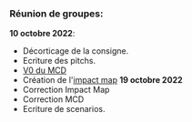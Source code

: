 ### Réunion de groupes:
**10 octobre 2022**:
  + Décorticage de la consigne.
  + Ecriture des pitchs.
  + [V0 du MCD](https://raw.githubusercontent.com/phoboswolf/Gestionnaire-Distribution-Agricoles/7b3492c693e64c8927d840f795e7b01b884aaf41/MCD/Diagramme%20sans%20nom.drawio.svg?token=AOKNYX6ZNKWN37TD2Q3THZTDIP4GG)
  + Création de l'[impact map](https://raw.githubusercontent.com/phoboswolf/Gestionnaire-Distribution-Agricoles/main/GenieLogiciel/impact_mapping.PNG?token=GHSAT0AAAAAABYOZXNNCB52R6ZEU3BKA4XUY2EMPMA)
 **19 octobre 2022**
   + Correction Impact Map
   + Correction MCD
   + Ecriture de scenarios.
